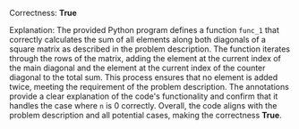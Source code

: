 Correctness: **True**

Explanation: The provided Python program defines a function `func_1` that correctly calculates the sum of all elements along both diagonals of a square matrix as described in the problem description. The function iterates through the rows of the matrix, adding the element at the current index of the main diagonal and the element at the current index of the counter diagonal to the total sum. This process ensures that no element is added twice, meeting the requirement of the problem description. The annotations provide a clear explanation of the code's functionality and confirm that it handles the case where `n` is 0 correctly. Overall, the code aligns with the problem description and all potential cases, making the correctness **True**.